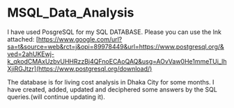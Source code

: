 # MSQL_Data_Analysis
I have used PosgreSQL for my SQL DATABASE. 
Please you can use the lnk attached: [https://www.google.com/url?sa=t&source=web&rct=j&opi=89978449&url=https://www.postgresql.org/&ved=2ahUKEwj-k_qkodCMAxUzbvUHHRzzBj4QFnoECAoQAQ&usg=AOvVaw0He1mmeTUi_lhXjiRGJtzr](https://www.postgresql.org/download/)

The database is for living cost analysis in Dhaka City for some months. 
I have created, added,  updated and deciphered some answers by the SQL queries.(will continue updating it). 

